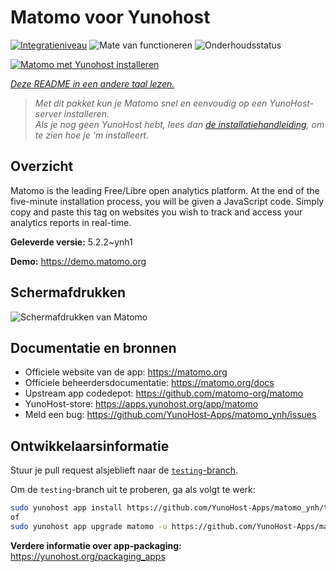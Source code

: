 <!--
NB: Deze README is automatisch gegenereerd door <https://github.com/YunoHost/apps/tree/master/tools/readme_generator>
Hij mag NIET handmatig aangepast worden.
-->

# Matomo voor Yunohost

[![Integratieniveau](https://apps.yunohost.org/badge/integration/matomo)](https://ci-apps.yunohost.org/ci/apps/matomo/)
![Mate van functioneren](https://apps.yunohost.org/badge/state/matomo)
![Onderhoudsstatus](https://apps.yunohost.org/badge/maintained/matomo)

[![Matomo met Yunohost installeren](https://install-app.yunohost.org/install-with-yunohost.svg)](https://install-app.yunohost.org/?app=matomo)

*[Deze README in een andere taal lezen.](./ALL_README.md)*

> *Met dit pakket kun je Matomo snel en eenvoudig op een YunoHost-server installeren.*  
> *Als je nog geen YunoHost hebt, lees dan [de installatiehandleiding](https://yunohost.org/install), om te zien hoe je 'm installeert.*

## Overzicht

Matomo is the leading Free/Libre open analytics platform. At the end of the five-minute installation process, you will be given a JavaScript code. Simply copy and paste this tag on websites you wish to track and access your analytics reports in real-time.


**Geleverde versie:** 5.2.2~ynh1

**Demo:** <https://demo.matomo.org>

## Schermafdrukken

![Schermafdrukken van Matomo](./doc/screenshots/screenshot.png)

## Documentatie en bronnen

- Officiele website van de app: <https://matomo.org>
- Officiele beheerdersdocumentatie: <https://matomo.org/docs>
- Upstream app codedepot: <https://github.com/matomo-org/matomo>
- YunoHost-store: <https://apps.yunohost.org/app/matomo>
- Meld een bug: <https://github.com/YunoHost-Apps/matomo_ynh/issues>

## Ontwikkelaarsinformatie

Stuur je pull request alsjeblieft naar de [`testing`-branch](https://github.com/YunoHost-Apps/matomo_ynh/tree/testing).

Om de `testing`-branch uit te proberen, ga als volgt te werk:

```bash
sudo yunohost app install https://github.com/YunoHost-Apps/matomo_ynh/tree/testing --debug
of
sudo yunohost app upgrade matomo -u https://github.com/YunoHost-Apps/matomo_ynh/tree/testing --debug
```

**Verdere informatie over app-packaging:** <https://yunohost.org/packaging_apps>
